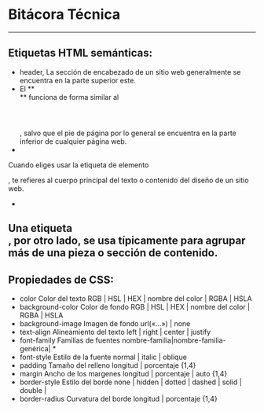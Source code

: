 # Bitácora Técnica
---
## Etiquetas HTML semánticas:
- header, La sección de encabezado de un sitio web generalmente se encuentra en la parte superior este. 
- <footer></footer> El **<footer></footer>** funciona de forma similar al <header></header>, salvo que el pie de página por lo general se encuentra en la parte inferior de cualquier página web.
- <main></main>
Cuando eliges usar la etiqueta de elemento <main></main>, te refieres al cuerpo principal del texto o contenido del diseño de un sitio web.
- <section></section>
 Una etiqueta <section></section>, por otro lado, se usa típicamente para agrupar más de una pieza o sección de contenido.
---
## Propiedades de CSS:
- color	            Color del texto	        RGB | HSL | HEX | nombre del color | RGBA | HSLA
- background-color	Color de fondo	        RGB | HSL | HEX | nombre del color | RGBA | HSLA
- background-image	Imagen de fondo	        url(«…») | none
- text-align	    Alineamiento del texto	left | right | center | justify
- font-family	    Familias de fuentes	    nombre-familia|nombre-familia-genérica| *
- font-style	    Estilo de la fuente	    normal | italic | oblique
- padding	        Tamaño del relleno	    longitud | porcentaje {1,4}
- margin	        Ancho de los margenes	longitud | porcentaje | auto {1,4}
- border-style	    Estilo del borde	    none | hidden | dotted | dashed | solid | double |
- border-radius	    Curvatura del borde	    longitud | porcentaje {1,4}
